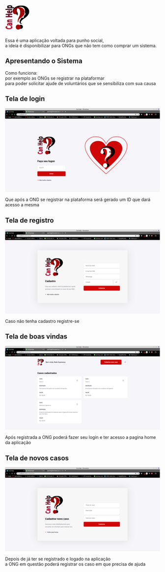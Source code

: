 <!DOCTYPE html>
<html lang="en">
<body>
  <h1><img src="./src/assest/logo.png" height="80" text-align="center"></h1>
  <p>Essa é uma aplicação voltada para punho social,<br /> a ideia é disponibilizar 
    para ONGs que não tem como comprar um sistema.<br />
  </p>

  <h2>Apresentando o Sistema</h2>
  <p>Como funciona:<br />
     por exemplo as ONGs se registrar na plataformar<br /> para poder solicitar 
    ajude de voluntários que se sensibiliza com sua causa </p>
  <h2>Tela de login</h2>
  <img src="./src/assest/telaBoasVinda.png">
  <p>Que após a ONG se registrar na plataforma será gerado um ID que dará acesso a mesma</p>

  <h2>Tela de registro</h2>
  <img src="./src/assest/telaRegister.png">
  <p>Caso não tenha cadastro registre-se</p>

  <h2>Tela de boas vindas</h2>
  <img src="./src/assest/telahome.png">
  <p>Após registrada a ONG poderá fazer seu login e ter acesso a pagina home da aplicação</p>

  <h2>Tela de novos casos</h2>
  <img src="./src/assest/telaCasos.png">
  <p>Depois de já ter se registrado e logado na aplicação<br /> a ONG em questão poderá registrar os caso em que precisa de ajuda</p>

</body>
</html>
